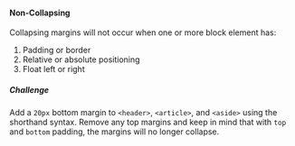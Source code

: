 #### Non-Collapsing
Collapsing margins will not occur when one or more block element has:

1. Padding or border
2. Relative or absolute positioning
3. Float left or right

##### Challenge
Add a `20px` bottom margin to `<header>`, `<article>`, and `<aside>` using the shorthand syntax. Remove any top margins and keep in mind that with `top` and `bottom` padding, the margins will no longer collapse.
